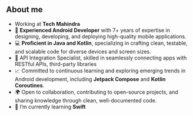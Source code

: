 ## About me

- Working at **Tech Mahindra**
- 🌟 **Experienced Android Developer** with 7+ years of expertise in designing, developing, and deploying high-quality mobile applications.
- 💻 **Proficient in Java and Kotlin**, specializing in crafting clean, testable, and scalable code for diverse devices and screen sizes.
- 🔄 API Integration Specialist, skilled in seamlessly connecting apps with RESTful APIs, third-party libraries
- 📈 Committed to continuous learning and exploring emerging trends in Android development, including **Jetpack Compose** and **Kotlin Coroutines**.
- 🌍 Open to collaboration, contributing to open-source projects, and sharing knowledge through clean, well-documented code.
- 🌱 I’m currently learning **Swift**

<!--
**nknr/nknr** is a ✨ _special_ ✨ repository because its `README.md` (this file) appears on your GitHub profile.

Here are some ideas to get you started:

- 🔭 I’m currently working on ...
- 🌱 I’m currently learning ...
- 👯 I’m looking to collaborate on ...
- 🤔 I’m looking for help with ...
- 💬 Ask me about ...
- 📫 How to reach me: ...
- 😄 Pronouns: ...
- ⚡ Fun fact: ...
-->
